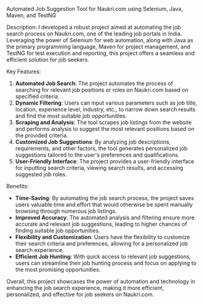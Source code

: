 Automated Job Suggestion Tool for Naukri.com using Selenium, Java, Maven, and TestNG

Description:
I developed a robust project aimed at automating the job search process on Naukri.com, one of the leading job portals in India. Leveraging the power of Selenium for web automation, along with Java as the primary programming language, Maven for project management, and TestNG for test execution and reporting, this project offers a seamless and efficient solution for job seekers.

Key Features:
1. **Automated Job Search**: The project automates the process of searching for relevant job positions or roles on Naukri.com based on specified criteria.
2. **Dynamic Filtering**: Users can input various parameters such as job title, location, experience level, industry, etc., to narrow down search results and find the most suitable job opportunities.
3. **Scraping and Analysis**: The tool scrapes job listings from the website and performs analysis to suggest the most relevant positions based on the provided criteria.
4. **Customized Job Suggestions**: By analyzing job descriptions, requirements, and other factors, the tool generates personalized job suggestions tailored to the user's preferences and qualifications.
5. **User-Friendly Interface**: The project provides a user-friendly interface for inputting search criteria, viewing search results, and accessing suggested job roles.

Benefits:
- **Time-Saving**: By automating the job search process, the project saves users valuable time and effort that would otherwise be spent manually browsing through numerous job listings.
- **Improved Accuracy**: The automated analysis and filtering ensure more accurate and relevant job suggestions, leading to higher chances of finding suitable job opportunities.
- **Flexibility and Customization**: Users have the flexibility to customize their search criteria and preferences, allowing for a personalized job search experience.
- **Efficient Job Hunting**: With quick access to relevant job suggestions, users can streamline their job hunting process and focus on applying to the most promising opportunities.

Overall, this project showcases the power of automation and technology in enhancing the job search experience, making it more efficient, personalized, and effective for job seekers on Naukri.com.
